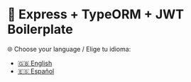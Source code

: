 # 🚀 Express + TypeORM + JWT Boilerplate

🌐 Choose your language / Elige tu idioma:

- [🇬🇧 English](./README_en.md)
- [🇪🇸 Español](./README_es.md)

